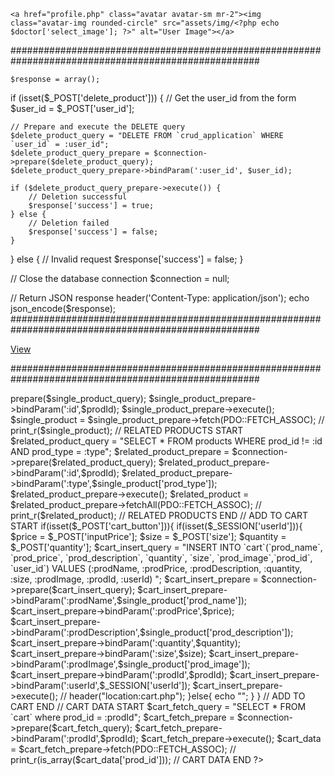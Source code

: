 <input type="hidden" name="doctorId" value="<?php echo $doctor['user_id']; ?>">

    <a href="profile.php" class="avatar avatar-sm mr-2"><img class="avatar-img rounded-circle" src="assets/img/<?php echo $doctor['select_image']; ?>" alt="User Image"></a>

#####################################################################################################

    $response = array();

if (isset($\_POST['delete_product'])) {
// Get the user_id from the form
$user_id = $\_POST['user_id'];

    // Prepare and execute the DELETE query
    $delete_product_query = "DELETE FROM `crud_application` WHERE `user_id` = :user_id";
    $delete_product_query_prepare = $connection->prepare($delete_product_query);
    $delete_product_query_prepare->bindParam(':user_id', $user_id);

    if ($delete_product_query_prepare->execute()) {
        // Deletion successful
        $response['success'] = true;
    } else {
        // Deletion failed
        $response['success'] = false;
    }

} else {
// Invalid request
$response['success'] = false;
}

// Close the database connection
$connection = null;

// Return JSON response
header('Content-Type: application/json');
echo json_encode($response);
#####################################################################################################

<p><a href="product-single.php?prodId=<?php echo $related['prod_id'] ?>" class="btn btn-primary btn-outline-primary">View</a></p>

#####################################################################################################

<?php require "header/navbar.php" ?>
<?php require "connection/connection.php" ?>

<?php

	$prodId = $_GET['prodId'];

	$single_product_query = "SELECT * FROM products WHERE prod_id = :id";

	$single_product_prepare = $connection->prepare($single_product_query);
	$single_product_prepare->bindParam(':id',$prodId);
	$single_product_prepare->execute();

	$single_product = $single_product_prepare->fetch(PDO::FETCH_ASSOC);

	// print_r($single_product);



	// RELATED PRODUCTS START

	$related_product_query = "SELECT * FROM products WHERE prod_id != :id AND prod_type = :type";

	$related_product_prepare = $connection->prepare($related_product_query);
	$related_product_prepare->bindParam(':id',$prodId);
	$related_product_prepare->bindParam(':type',$single_product['prod_type']);
	$related_product_prepare->execute();

	$related_product = $related_product_prepare->fetchAll(PDO::FETCH_ASSOC);

	// print_r($related_product);



	// RELATED PRODUCTS END




	// ADD TO CART START



	if(isset($_POST['cart_button'])){

		if(isset($_SESSION['userId'])){

			$price = $_POST['inputPrice'];
		$size = $_POST['size'];
		$quantity = $_POST['quantity'];

		$cart_insert_query = "INSERT INTO `cart`(`prod_name`, `prod_price`, `prod_description`, `quantity`, `size`, `prod_image`,`prod_id`, `user_id`) VALUES (:prodName, :prodPrice, :prodDescription, :quantity, :size, :prodImage, :prodId, :userId)
		";

		$cart_insert_prepare = $connection->prepare($cart_insert_query);
		$cart_insert_prepare->bindParam(':prodName',$single_product['prod_name']);
		$cart_insert_prepare->bindParam(':prodPrice',$price);
		$cart_insert_prepare->bindParam(':prodDescription',$single_product['prod_description']);
		$cart_insert_prepare->bindParam(':quantity',$quantity);
		$cart_insert_prepare->bindParam(':size',$size);
		$cart_insert_prepare->bindParam(':prodImage',$single_product['prod_image']);
		$cart_insert_prepare->bindParam(':prodId',$prodId);
		$cart_insert_prepare->bindParam(':userId',$_SESSION['userId']);

		$cart_insert_prepare->execute();

		// header("location:cart.php");


		}else{
			echo "<script>alert('Kindly login to add to cart your product')</script>";
		}
	}

	// ADD TO CART END


	// CART DATA START

	
	$cart_fetch_query = "SELECT * FROM `cart` where prod_id = :prodId";
	$cart_fetch_prepare = $connection->prepare($cart_fetch_query);
	$cart_fetch_prepare->bindParam(':prodId',$prodId);
	$cart_fetch_prepare->execute();
	
	$cart_data = $cart_fetch_prepare->fetch(PDO::FETCH_ASSOC);
	
	
	// print_r(is_array($cart_data['prod_id']));
	



	// CART DATA END









?>
